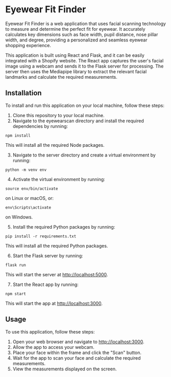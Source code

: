 <h1>Eyewear Fit Finder</h1>
<p>Eyewear Fit Finder is a web application that uses facial scanning technology to measure and determine the perfect fit for eyewear. It accurately calculates key dimensions such as face width, pupil distance, nose pillar width, and degree, providing a personalized and seamless eyewear shopping experience.</p>
<p>This application is built using React and Flask, and it can be easily integrated with a Shopify website. The React app captures the user's facial image using a webcam and sends it to the Flask server for processing. The server then uses the Mediapipe library to extract the relevant facial landmarks and calculate the required measurements.</p>
<h2>Installation</h2>
<p>To install and run this application on your local machine, follow these steps:</p>
<ol>
  <li>Clone this repository to your local machine.</li>
  <li>Navigate to the eyewearscan directory and install the required dependencies by running:</li>
</ol>
<pre><code>npm install</code></pre>
<p>This will install all the required Node packages.</p>
<ol start="3">
  <li>Navigate to the server directory and create a virtual environment by running:</li>
</ol>
<pre><code>python -m venv env</code></pre>
<ol start="4">
  <li>Activate the virtual environment by running:</li>
</ol>
<pre><code>source env/bin/activate</code></pre>
<p>on Linux or macOS, or:</p>
<pre><code>env\Scripts\activate</code></pre>
<p>on Windows.</p>
<ol start="5">
  <li>Install the required Python packages by running:</li>
</ol>
<pre><code>pip install -r requirements.txt</code></pre>
<p>This will install all the required Python packages.</p>
<ol start="6">
  <li>Start the Flask server by running:</li>
</ol>
<pre><code>flask run</code></pre>
<p>This will start the server at <a href="http://localhost:5000">http://localhost:5000</a>.</p>
<ol start="7">
  <li>Start the React app by running:</li>
</ol>
<pre><code>npm start</code></pre>
<p>This will start the app at <a href="http://localhost:3000">http://localhost:3000</a>.</p>
<h2>Usage</h2>
<p>To use this application, follow these steps:</p>
<ol>
  <li>Open your web browser and navigate to <a href="http://localhost:3000">http://localhost:3000</a>.</li>
  <li>Allow the app to access your webcam.</li>
  <li>Place your face within the frame and click the "Scan" button.</li>
  <li>Wait for the app to scan your face and calculate the required measurements.</li>
  <li>View the measurements displayed on the screen.</li>
</ol>
